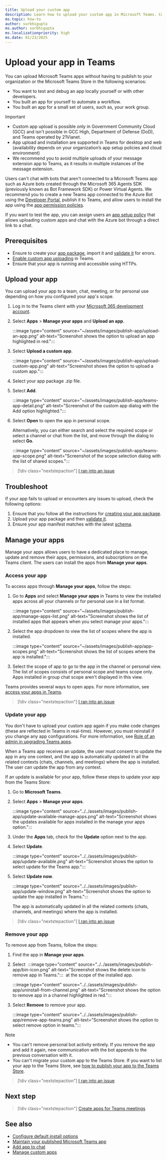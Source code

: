 ```yaml
---
title: Upload your custom app
description: Learn how to upload your custom app in Microsoft Teams. Custom app upload is common when testing and debugging an app during development.
ms.topic: how-to
author: surbhigupta
ms.author: surbhigupta
ms.localizationpriority: high
ms.date: 01/23/2025
---
```


# Upload your app in Teams

You can upload Microsoft Teams apps without having to publish to your organization or the Microsoft Teams Store in the following scenarios:

* You want to test and debug an app locally yourself or with other developers.
* You built an app for yourself to automate a workflow.
* You built an app for a small set of users, such as, your work group.

> [!IMPORTANT]
>
> * Custom app upload is possible only in Government Community Cloud (GCC) and isn't possible in GCC High, Department of Defense (DoD), and Teams operated by 21Vianet.
> * App upload and installation are supported in Teams for desktop and web (availability depends on your organization’s app setup policies and cloud environment)
> * We recommend you to avoid multiple uploads of your message extension app to Teams, as it results in multiple instances of the message extension.

Users can't chat with bots that aren't connected to a Microsoft Teams app such as Azure bots created through the Microsoft 365 Agents SDK (previously known as Bot Framework SDK) or Power Virtual Agents. We recommend you to create a new Teams app connected to the Azure Bot using the [Developer Portal](../build-and-test/manage-your-apps-in-developer-portal.md#configure), publish it to Teams, and allow users to install the app using the [app permission policies](/microsoftteams/teams-app-permission-policies#edit-an-app-permission-policy).

If you want to test the app, you can assign users an [app setup policy](/microsoftteams/teams-app-setup-policies#manage-app-setup-policies) that allows uploading custom apps and chat with the Azure bot through a direct link to a chat.

## Prerequisites

* Ensure to create your [app package](~/concepts/build-and-test/apps-package.md), import it and [validate it](https://dev.teams.microsoft.com/tools/store-validation) for errors.
* [Enable custom app uploading](~/concepts/build-and-test/prepare-your-o365-tenant.md#enable-custom-teams-apps-and-configure-custom-app-upload-settings) in Teams.
* Ensure that your app is running and accessible using HTTPs.

## Upload your app

You can upload your app to a team, chat, meeting, or for personal use depending on how you configured your app's scope.

1. Log in to the Teams client with your [Microsoft 365 development account](https://developer.microsoft.com/microsoft-365/dev-program).

1. Select **Apps** > **Manage your apps** and **Upload an app**.

    :::image type="content" source="~/assets/images/publish-app/upload-an-app.png" alt-text="Screenshot shows the option to upload an app highlighted in red.":::

1. Select **Upload a custom app**.

   :::image type="content" source="~/assets/images/publish-app/upload-custom-app.png" alt-text="Screenshot shows the option to upload a custom app.":::

1. Select your app package .zip file.
1. Select **Add**.

    :::image type="content" source="~/assets/images/publish-app/teams-app-detail.png" alt-text="Screenshot of the custom app dialog with the Add option highlighted.":::

1. Select **Open** to open the app in personal scope.

    Alternatively, you can either search and select the required scope or select a channel or chat from the list, and move through the dialog to select **Go**.

    :::image type="content" source="~/assets/images/publish-app/teams-app-scope.png" alt-text="Screenshot of the scope selection dialog with the list of shared scopes.":::

> [!div class="nextstepaction"]
> [I ran into an issue](https://github.com/MicrosoftDocs/msteams-docs/issues/new?template=Doc-Feedback.yaml&title=%5BI+ran+into+an+issue%5D+Upload+your+app&&author=%40surbhigupta&pageUrl=https%3A%2F%2Flearn.microsoft.com%2Fen-us%2Fmicrosoftteams%2Fplatform%2Fconcepts%2Fdeploy-and-publish%2Fapps-upload%23upload-your-app&contentSourceUrl=https%3A%2F%2Fgithub.com%2FMicrosoftDocs%2Fmsteams-docs%2Fblob%2Fmain%2Fmsteams-platform%2Fconcepts%2Fdeploy-and-publish%2Fapps-upload.md&documentVersionIndependentId=5f89865b-a9fd-ada5-72d2-6375357bba8c&platformId=0e3954be-8892-442b-b769-b6284670b9db&metadata=*%2BID%253A%2Be473e1f3-69f5-bcfa-bcab-54b098b59c80%2B%250A*%2BService%253A%2B%2A%2Amsteams%2A%2A)

## Troubleshoot

If your app fails to upload or encounters any issues to upload, check the following options:

1. Ensure that you follow all the instructions for [creating your app package](../../concepts/build-and-test/apps-package.md).
1. Upload your app package and then [validate it](https://dev.teams.microsoft.com/tools/store-validation).
1. Ensure your app manifest matches with the latest [schema](../../resources/schema/manifest-schema.md).

## Manage your apps

Manage your apps allows users to have a dedicated place to manage, update and remove their apps, permissions, and subscriptions on the Teams client. The users can install the apps from **Manage your apps**.

### Access your app

To access apps through **Manage your apps**, follow the steps:

1. Go to **Apps** and select **Manage your apps** in Teams to view the installed apps across all your channels or for personal use in a list format.

    :::image type="content" source="~/assets/images/publish-app/manage-apps-list.png" alt-text="Screenshot shows the list of installed apps that appears when you select manage your apps.":::

1. Select the app dropdown to view the list of scopes where the app is installed.

    :::image type="content" source="~/assets/images/publish-app/app-scopes.png" alt-text="Screenshot shows the list of scopes where the app is installed.":::

1. Select the scope of app to go to the app in the channel or personal view. The list of scopes consists of personal scope and teams scope only. Apps installed in group chat scope aren't displayed in this view.

Teams provides several ways to open apps. For more information, see [access your apps in Teams](https://support.microsoft.com/office/access-your-apps-in-teams-0758cb09-9e85-40e7-a974-51df7734646a).

> [!div class="nextstepaction"]
> [I ran into an issue](https://github.com/MicrosoftDocs/msteams-docs/issues/new?template=Doc-Feedback.yaml&title=%5BI+ran+into+an+issue%5D+Access+your+app&&author=%40surbhigupta&pageUrl=https%3A%2F%2Flearn.microsoft.com%2Fen-us%2Fmicrosoftteams%2Fplatform%2Fconcepts%2Fdeploy-and-publish%2Fapps-upload%23access-your-app&contentSourceUrl=https%3A%2F%2Fgithub.com%2FMicrosoftDocs%2Fmsteams-docs%2Fblob%2Fmain%2Fmsteams-platform%2Fconcepts%2Fdeploy-and-publish%2Fapps-upload.md&documentVersionIndependentId=5f89865b-a9fd-ada5-72d2-6375357bba8c&platformId=0e3954be-8892-442b-b769-b6284670b9db&metadata=*%2BID%253A%2Be473e1f3-69f5-bcfa-bcab-54b098b59c80%2B%250A*%2BService%253A%2B%2A%2Amsteams%2A%2A)

### Update your app

You don't have to upload your custom app again if you make code changes (these are reflected in Teams in real-time). However, you must reinstall if you change any app configurations. For more information, see [Role of an admin in upgrading Teams apps](/MicrosoftTeams/apps-update-experience).

When a Teams app receives an update, the user must consent to update the app in any one context, and the app is automatically updated in all the related contexts (chats, channels, and meetings) where the app is installed. The user can update the app from any context.

If an update is available for your app, follow these steps to update your app from the Teams Store:

1. Go to **Microsoft Teams**.
1. Select **Apps** > **Manage your apps**.

    :::image type="content" source="../../assets/images/publish-app/update-available-manage-apps.png" alt-text="Screenshot shows the updates available for apps installed in the manage your apps option.":::

1. Under the **Apps** tab, check for the **Update** option next to the app.

1. Select **Update**.

   :::image type="content" source="../../assets/images/publish-app/update-available.png" alt-text="Screenshot shows the option to select update for the Teams app.":::

1. Select **Update now**.

   :::image type="content" source="../../assets/images/publish-app/update-window.png" alt-text="Screenshot shows the option to update the app installed in Teams.":::

   The app is automatically updated in all the related contexts (chats, channels, and meetings) where the app is installed.

> [!div class="nextstepaction"]
> [I ran into an issue](https://github.com/MicrosoftDocs/msteams-docs/issues/new?template=Doc-Feedback.yaml&title=%5BI+ran+into+an+issue%5D+Update+your+app&&author=%40surbhigupta&pageUrl=https%3A%2F%2Flearn.microsoft.com%2Fen-us%2Fmicrosoftteams%2Fplatform%2Fconcepts%2Fdeploy-and-publish%2Fapps-upload%23update-your-app&contentSourceUrl=https%3A%2F%2Fgithub.com%2FMicrosoftDocs%2Fmsteams-docs%2Fblob%2Fmain%2Fmsteams-platform%2Fconcepts%2Fdeploy-and-publish%2Fapps-upload.md&documentVersionIndependentId=5f89865b-a9fd-ada5-72d2-6375357bba8c&platformId=0e3954be-8892-442b-b769-b6284670b9db&metadata=*%2BID%253A%2Be473e1f3-69f5-bcfa-bcab-54b098b59c80%2B%250A*%2BService%253A%2B%2A%2Amsteams%2A%2A)

### Remove your app

To remove app from Teams, follow the steps:

1. Find the app in **Manage your apps**.

1. Select &nbsp;:::image type="content" source="../../assets/images/publish-app/bin-icon.png" alt-text="Screenshot shows the delete icon to remove app in Teams.":::&nbsp; at the scope of the installed app.

    :::image type="content" source="../../assets/images/publish-app/uninstall-from-channel.png" alt-text="Screenshot shows the option to remove app in a channel highlighted in red.":::

1. Select **Remove** to remove your app.

    :::image type="content" source="../../assets/images/publish-app/remove-app-teams.png" alt-text="Screenshot shows the option to select remove option in teams.":::

> [!NOTE]
>
> * You can't remove personal bot activity entirely. If you remove the app and add it again, new communication with the bot appends to the previous conversation with it.
> * You can't migrate your custom app to the Teams Store. If you want to list your app to the Teams Store, see [how to publish your app to the Teams Store](appsource/publish.md).

> [!div class="nextstepaction"]
> [I ran into an issue](https://github.com/MicrosoftDocs/msteams-docs/issues/new?template=Doc-Feedback.yaml&title=%5BI+ran+into+an+issue%5D+Remove+your+app&&author=%40surbhigupta&pageUrl=https%3A%2F%2Flearn.microsoft.com%2Fen-us%2Fmicrosoftteams%2Fplatform%2Fconcepts%2Fdeploy-and-publish%2Fapps-upload%23remove-your-app&contentSourceUrl=https%3A%2F%2Fgithub.com%2FMicrosoftDocs%2Fmsteams-docs%2Fblob%2Fmain%2Fmsteams-platform%2Fconcepts%2Fdeploy-and-publish%2Fapps-upload.md&documentVersionIndependentId=5f89865b-a9fd-ada5-72d2-6375357bba8c&platformId=0e3954be-8892-442b-b769-b6284670b9db&metadata=*%2BID%253A%2Be473e1f3-69f5-bcfa-bcab-54b098b59c80%2B%250A*%2BService%253A%2B%2A%2Amsteams%2A%2A)

## Next step

> [!div class="nextstepaction"]
>[Create apps for Teams meetings](../../apps-in-teams-meetings/teams-apps-in-meetings.md)

## See also

* [Configure default install options](~/concepts/deploy-and-publish/add-default-install-scope.md)
* [Maintain your published Microsoft Teams app](~/concepts/deploy-and-publish/appsource/post-publish/overview.md)
* [Add app to chat](/graph/api/chat-post-installedapps)
* [Manage custom apps](/microsoftteams/teams-custom-app-policies-and-settings)
